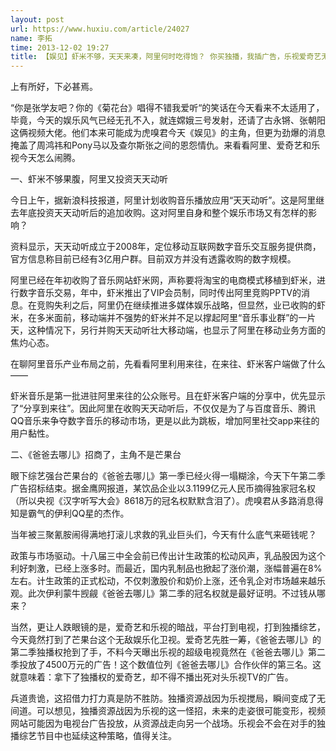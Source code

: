 ```yaml
---
layout: post
url: https://www.huxiu.com/article/24027
name: 李拓
time: 2013-12-02 19:27
title: 【娱见】虾米不够，天天来凑，阿里何时吃得饱？ 你买独播，我插广告，乐视爱奇艺无间道
---
```

上有所好，下必甚焉。

“你是张学友吧？你的《菊花台》唱得不错我爱听“的笑话在今天看来不太适用了，毕竟，今天的娱乐风气已经无孔不入，就连嫦娥三号发射，还请了古永锵、张朝阳这俩视频大佬。他们本来可能成为虎嗅君今天《娱见》的主角，但更为劲爆的消息掩盖了周鸿祎和Pony马以及查尔斯张之间的恩怨情仇。来看看阿里、爱奇艺和乐视今天怎么闹腾。

一、虾米不够果腹，阿里又投资天天动听

今日上午，据新浪科技报道，阿里计划收购音乐播放应用“天天动听”。这是阿里继去年底投资天天动听后的追加收购。这对阿里自身和整个娱乐市场又有怎样的影响？

资料显示，天天动听成立于2008年，定位移动互联网数字音乐交互服务提供商，官方信息称目前已经有3亿用户群。目前双方并没有透露收购的数字规模。

阿里已经在年初收购了音乐网站虾米网，声称要将淘宝的电商模式移植到虾米，进行数字音乐交易，年中，虾米推出了VIP会员制，同时传出阿里竞购PPTV的消息。在竞购失利之后，阿里仍在继续推进多媒体娱乐战略，但显然，业已收购的虾米，在多米面前，移动端并不强势的虾米并不足以撑起阿里“音乐事业群”的一片天，这种情况下，另行并购天天动听壮大移动端，也显示了阿里在移动业务方面的焦灼心态。

在聊阿里音乐产业布局之前，先看看阿里利用来往，在来往、虾米客户端做了什么——

虾米音乐是第一批进驻阿里来往的公众账号。且在虾米客户端的分享中，优先显示了“分享到来往”。因此阿里在收购天天动听后，不仅仅是为了与百度音乐、腾讯QQ音乐来争夺数字音乐的移动市场，更是以此为跳板，增加阿里社交app来往的用户黏性。

二、《爸爸去哪儿》招商了，主角不是芒果台

眼下综艺强台芒果台的《爸爸去哪儿》第一季已经火得一塌糊涂，今天下午第二季广告招标结束。据金鹰网报道，某饮品企业以3.1199亿元人民币摘得独家冠名权（所以央视《汉字听写大会》8618万的冠名权默默含泪了）。虎嗅君从多路消息得知是霸气的伊利QQ星的杰作。

当年被三聚氰胺闹得满地打滚儿求救的乳业巨头们，今天有什么底气来砸钱呢？

政策与市场驱动。十八届三中全会前已传出计生政策的松动风声，乳品股因为这个利好刺激，已经上涨多时。而最近，国内乳制品也掀起了涨价潮，涨幅普遍在8%左右。计生政策的正式松动，不仅刺激股价和奶价上涨，还令乳企对市场越来越乐观。此次伊利蒙牛觊觎《爸爸去哪儿》第二季的冠名权就是最好证明。不过钱从哪来？

当然，更让人跌眼镜的是，爱奇艺和乐视的暗战，平台打到电视，打到独播综艺，今天竟然打到了芒果台这个无敌娱乐化卫视。爱奇艺先胜一筹，《爸爸去哪儿》的第二季独播权抢到了手，不料今天曝出乐视的超级电视竟然在《爸爸去哪儿》第二季投放了4500万元的广告！这个数值位列《爸爸去哪儿》合作伙伴的第三名。这就意味着：拿下了独播权的爱奇艺，却不得不播出死对头乐视TV的广告。

兵道贵诡，这招借力打力真是防不胜防。独播资源战因为乐视搅局，瞬间变成了无间道。可以想见，独播资源战因为乐视的这一怪招，未来的走姿很可能变形，视频网站可能因为电视台广告投放，从资源战走向另一个战场。乐视会不会在对手的独播综艺节目中也延续这种策略，值得关注。

